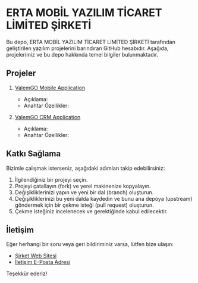# ERTA MOBİL YAZILIM TİCARET LİMİTED ŞİRKETİ

Bu depo, ERTA MOBİL YAZILIM TİCARET LİMİTED ŞİRKETİ tarafından geliştirilen yazılım projelerini barındıran GitHub hesabıdır. Aşağıda, projelerimiz ve bu depo hakkında temel bilgiler bulunmaktadır.

## Projeler

1. [ValemGO Mobile Application](/README.md)
   - Açıklama: 
   - Anahtar Özellikler: 


2. [ValemGO CRM Application](/README.md)
   - Açıklama: 
   - Anahtar Özellikler: 

## Katkı Sağlama

Bizimle çalışmak isterseniz, aşağıdaki adımları takip edebilirsiniz:

1. İlgilendiğiniz bir projeyi seçin.
2. Projeyi çatallayın (fork) ve yerel makinenize kopyalayın.
3. Değişikliklerinizi yapın ve yeni bir dal (branch) oluşturun.
4. Değişikliklerinizi bu yeni dalda kaydedin ve bunu ana depoya (upstream) göndermek için bir çekme isteği (pull request) oluşturun.
5. Çekme isteğiniz incelenecek ve gerektiğinde kabul edilecektir.

## İletişim

Eğer herhangi bir soru veya geri bildiriminiz varsa, lütfen bize ulaşın:
- [Şirket Web Sitesi](https://valemgo.com.tr/)
- [İletişim E-Posta Adresi](mailto:info@valemgo.com.tr)

Teşekkür ederiz!

